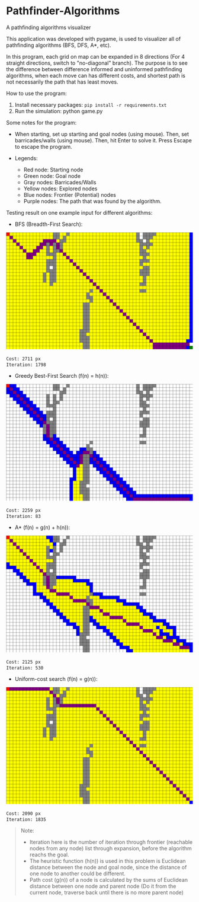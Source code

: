 # Pathfinder-Algorithms
A pathfinding algorithms visualizer

This application was developed with pygame, is used to visualizer all of pathfinding algorithms (BFS, DFS, A*, etc).

In this program, each grid on map can be expanded in 8 directions (For 4 straight directions, switch to "no-diagonal" branch). The purpose is to see the difference between difference informed and uninformed pathfinding algorithms, when each move can has different costs, and shortest path is not necessarily the path that has least moves.

How to use the program:
1. Install necessary packages: `pip install -r requirements.txt`
2. Run the simulation: python game.py

Some notes for the program:

- When starting, set up starting and goal nodes (using mouse). Then, set barricades/walls (using mouse). Then, hit Enter to solve it. Press Escape to escape the program.

- Legends:
    - Red node: Starting node
    - Green node: Goal node
    - Gray nodes: Barricades/Walls
    - Yellow nodes: Explored nodes
    - Blue nodes: Frontier (Potential) nodes
    - Purple nodes: The path that was found by the algorithm.

Testing result on one example input for different algorithms:

- BFS (Breadth-First Search):

![Visualize](./Images/BFS.png)

    Cost: 2711 px
    Iteration: 1798

- Greedy Best-First Search (f(n) = h(n)):

![Visualize](./Images/Greedy%20Best-First%20Search.png)

    Cost: 2259 px
    Iteration: 83

- A* (f(n) = g(n) + h(n)):

![Visualize](./Images/A_star.png)

    Cost: 2125 px
    Iteration: 530

- Uniform-cost search (f(n) = g(n)):

![Visualize](./Images/Uniform-cost%20Search.png)

    Cost: 2090 px
    Iteration: 1835

> Note: 
> - Iteration here is the number of iteration through frontier (reachable nodes from any node) list through expansion, before the algorithm reachs the goal.
> - The heuristic function (h(n)) is used in this problem is Euclidean distance between the node and goal node, since the distance of one node to another could be different.
> - Path cost (g(n)) of a node is calculated by the sums of Euclidean distance between one node and parent node (Do it from the current node, traverse back until there is no more parent node)
